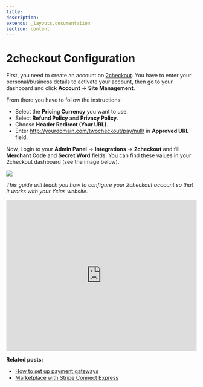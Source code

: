 ```yaml
---
title:
description:
extends: _layouts.documentation
section: content
---
```


# 2checkout Configuration


First, you need to create an account on  [2checkout](https://www.2checkout.com/). You have to enter your personal/business details to activate your account, then go to your dashboard and click  **Account**  ->  **Site Management**.

From there you have to follow the instructions:

-   Select the  **Pricing Currency**  you want to use.
-   Select  **Refund Policy**  and  **Privacy Policy**.
-   Choose  **Header Redirect (Your URL)**.
-   Enter http://yourdomain.com/twocheckout/pay/null/ in  **Approved URL**  field.

Now, Login to your **Admin Panel** ->  **Integrations**  ->  **2checkout**  and fill  **Merchant Code**  and  **Secret Word**  fields. You can find these values in your 2checkout dashboard (see the image below).

![](https://raw.githubusercontent.com/yclas/guides/master/images/2checkout.png)

*This guide will teach you how to configure your 2checkout account so that it works with your Yclas website.*


<iframe width="100%" height="400px" src="https://www.youtube.com/embed/ZrYKcSjHgEY" title="Yclas video" frameborder="0" allow="accelerometer; autoplay; clipboard-write; encrypted-media; gyroscope; picture-in-picture" allowfullscreen></iframe>

**Related posts:**

- [How to set up payment gateways](payment-set-up-payment-gateways)
- [Marketplace with Stripe Connect Express](payment-set-up-marketplace-with-srtipe-connect-express)

